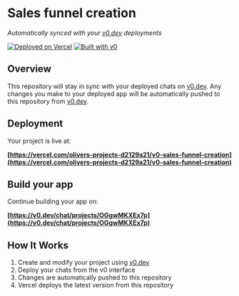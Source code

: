 # Sales funnel creation

*Automatically synced with your [v0.dev](https://v0.dev) deployments*

[![Deployed on Vercel](https://img.shields.io/badge/Deployed%20on-Vercel-black?style=for-the-badge&logo=vercel)](https://vercel.com/olivers-projects-d2129a21/v0-sales-funnel-creation)
[![Built with v0](https://img.shields.io/badge/Built%20with-v0.dev-black?style=for-the-badge)](https://v0.dev/chat/projects/OGgwMKXEx7p)

## Overview

This repository will stay in sync with your deployed chats on [v0.dev](https://v0.dev).
Any changes you make to your deployed app will be automatically pushed to this repository from [v0.dev](https://v0.dev).

## Deployment

Your project is live at:

**[https://vercel.com/olivers-projects-d2129a21/v0-sales-funnel-creation](https://vercel.com/olivers-projects-d2129a21/v0-sales-funnel-creation)**

## Build your app

Continue building your app on:

**[https://v0.dev/chat/projects/OGgwMKXEx7p](https://v0.dev/chat/projects/OGgwMKXEx7p)**

## How It Works

1. Create and modify your project using [v0.dev](https://v0.dev)
2. Deploy your chats from the v0 interface
3. Changes are automatically pushed to this repository
4. Vercel deploys the latest version from this repository